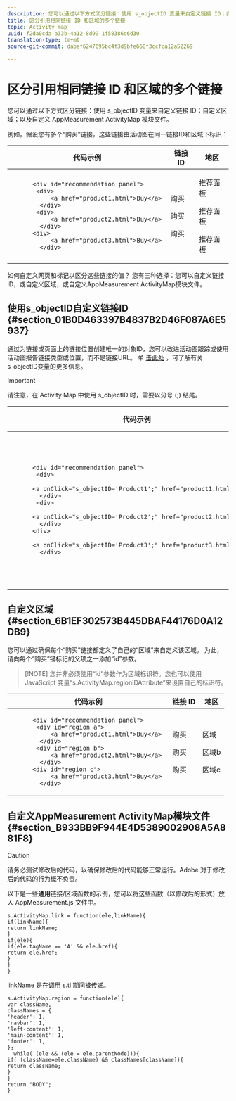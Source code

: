 ```yaml
---
description: 您可以通过以下方式区分链接：使用 s_objectID 变量来自定义链接 ID；自定义区域；以及自定义 AppMeasurement ActivityMap 模块文件。
title: 区分引用相同链接 ID 和区域的多个链接
topic: Activity map
uuid: f2da0cda-a33b-4a12-8d99-1f58386d6d30
translation-type: tm+mt
source-git-commit: dabaf6247695bc4f3d9bfe668f3ccfca12a52269

---
```



# 区分引用相同链接 ID 和区域的多个链接

您可以通过以下方式区分链接：使用 s_objectID 变量来自定义链接 ID；自定义区域；以及自定义 AppMeasurement ActivityMap 模块文件。

例如，假设您有多个“购买”链接，这些链接由活动图在同一链接ID和区域下标识：

<table id="table_3020E2C0175D455C84E794CF51BE5A93"> 
 <thead> 
  <tr> 
   <th colname="col1" class="entry"> 代码示例 </th> 
   <th colname="col2" class="entry"> 链接 ID </th> 
   <th colname="col3" class="entry"> 地区 </th> 
  </tr> 
 </thead>
 <tbody> 
  <tr> 
   <td colname="col1"> 
    <code>
      &lt;div&nbsp;id="recommendation&nbsp;panel"&gt; 
     &nbsp;&nbsp;&lt;div&gt; 
     &nbsp;&nbsp;&nbsp;&nbsp;&nbsp;&nbsp;&lt;a&nbsp;href="product1.html"&gt;Buy&lt;/a&gt; 
     &nbsp;&nbsp;&nbsp;&lt;/div&gt; 
     &nbsp;&nbsp;&lt;div&gt; 
     &nbsp;&nbsp;&nbsp;&nbsp;&nbsp;&nbsp;&lt;a&nbsp;href="product2.html"&gt;Buy&lt;/a&gt; 
     &nbsp;&nbsp;&nbsp;&lt;/div&gt; 
     &nbsp;&lt;div&gt; 
     &nbsp;&nbsp;&nbsp;&nbsp;&nbsp;&nbsp;&lt;a&nbsp;href="product3.html"&gt;Buy&lt;/a&gt; 
     &nbsp;&nbsp;&nbsp;&lt;/div&gt; 
    </code> </td> 
   <td colname="col2"> <p> </p> <p> </p> <p> </p> <p> </p>购买 <p> </p> <p> </p> <p>购买 </p> <p> </p> <p> </p> <p>购买 </p> </td> 
   <td colname="col3"> <p> </p> <p> </p> <p> </p> <p> </p>推荐面板 <p> </p> <p> </p> <p>推荐面板 </p> <p> </p> <p> </p> <p>推荐面板 </p> </td> 
  </tr> 
 </tbody> 
</table>

如何自定义网页和标记以区分这些链接的值？ 您有三种选择：您可以自定义链接ID，或自定义区域，或自定义AppMeasurement ActivityMap模块文件。

## 使用s_objectID自定义链接ID {#section_01B0D463397B4837B2D46F087A6E5937}

通过为链接或页面上的链接位置创建唯一的对象ID，您可以改进活动图跟踪或使用活动图报告链接类型或位置，而不是链接URL。 单 [击此处](https://marketing.adobe.com/resources/help/zh_CN/sc/implement/s_objectID.html) ，可了解有关s_objectID变量的更多信息。

>[!IMPORTANT]
>
>请注意，在 Activity Map 中使用 s_objectID 时，需要以分号 (;) 结尾。

<table id="table_9439A5F320304E439A19842CF3EBA456"> 
 <thead> 
  <tr> 
   <th colname="col02" class="entry"> 代码示例 </th> 
   <th colname="col2" class="entry"> 链接 ID </th> 
   <th colname="col3" class="entry"> 地区 </th> 
  </tr> 
 </thead>
 <tbody> 
  <tr> 
   <td colname="col02"> 
    <code>
      &lt;div&nbsp;id="recommendation&nbsp;panel"&gt; 
     &nbsp;&nbsp;&lt;div&gt; 
     &nbsp;&nbsp;&nbsp;&nbsp;&nbsp;&nbsp;&lt;a&nbsp;onClick="s_objectID='Product1';"&nbsp;href="product1.html"&gt;Buy&lt;/a&gt; 
     &nbsp;&nbsp;&nbsp;&lt;/div&gt; 
     &nbsp;&nbsp;&lt;div&gt; 
     &nbsp;&nbsp;&nbsp;&nbsp;&nbsp;&nbsp;&lt;a&nbsp;onClick="s_objectID='Product2';"&nbsp;href="product2.html"&gt;Buy&lt;/a&gt; 
     &nbsp;&nbsp;&nbsp;&lt;/div&gt; 
     &nbsp;&lt;div&gt; 
     &nbsp;&nbsp;&nbsp;&nbsp;&nbsp;&nbsp;&lt;a&nbsp;onClick="s_objectID='Product3';"&nbsp;href="product3.html"&gt;Buy&lt;/a&gt; 
     &nbsp;&nbsp;&nbsp;&lt;/div&gt;&nbsp;&nbsp;&nbsp; 
    </code> </td> 
   <td colname="col2"> <p> </p> <p> </p> <p> </p>Product1 <p> </p> <p> </p> <p>产品2 </p> <p> </p> <p> </p> <p>产品3 </p> <p> </p> </td> 
   <td colname="col3"> <p> </p> <p> </p> <p> </p> <p>推荐面板 </p> <p> </p> <p> </p> <p>推荐面板 </p> <p> </p> <p> </p> <p>推荐面板 </p> <p> </p> </td> 
  </tr> 
 </tbody> 
</table>

## 自定义区域 {#section_6B1EF302573B445DBAF44176D0A12DB9}

您可以通过确保每个“购买”链接都定义了自己的“区域”来自定义该区域。 为此，请向每个“购买”锚标记的父项之一添加“id”参数。

>[!NOTE] 您并非必须使用“id”参数作为区域标识符。您也可以使用 JavaScript 变量“s.ActivityMap.regionIDAttribute”来设置自己的标识符。

<table id="table_250DB52A869C466B942517BABA1C287B"> 
 <thead> 
  <tr> 
   <th colname="col02" class="entry"> 代码示例 </th> 
   <th colname="col2" class="entry"> 链接 ID </th> 
   <th colname="col3" class="entry"> 地区 </th> 
  </tr> 
 </thead>
 <tbody> 
  <tr> 
   <td colname="col02"> 
    <code>
      &lt;div&nbsp;id="recommendation&nbsp;panel"&gt; 
     &nbsp;&nbsp;&lt;div&nbsp;id="region&nbsp;a"&gt; 
     &nbsp;&nbsp;&nbsp;&nbsp;&nbsp;&nbsp;&lt;a&nbsp;href="product1.html"&gt;Buy&lt;/a&gt; 
     &nbsp;&nbsp;&nbsp;&lt;/div&gt; 
     &nbsp;&nbsp;&lt;div&nbsp;id="region&nbsp;b"&gt; 
     &nbsp;&nbsp;&nbsp;&nbsp;&nbsp;&nbsp;&lt;a&nbsp;href="product2.html"&gt;Buy&lt;/a&gt; 
     &nbsp;&nbsp;&nbsp;&lt;/div&gt; 
     &nbsp;&lt;div&nbsp;id="region&nbsp;c"&gt; 
     &nbsp;&nbsp;&nbsp;&nbsp;&nbsp;&nbsp;&lt;a&nbsp;href="product3.html"&gt;Buy&lt;/a&gt; 
     &nbsp;&nbsp;&nbsp;&lt;/div&gt; 
    </code> </td> 
   <td colname="col2"> <p> </p> <p> </p> <p> </p> <p>购买 </p> <p> </p> <p> </p> <p>购买 </p> <p> </p> <p> </p> <p>购买 </p> </td> 
   <td colname="col3"> <p> </p> <p> </p> <p> </p>区域 <p> </p> <p> </p> <p>区域b </p> <p> </p> <p> </p> <p>区域c </p> </td> 
  </tr> 
 </tbody> 
</table>

## 自定义AppMeasurement ActivityMap模块文件 {#section_B933BB9F944E4D5389002908A5A881F8}

>[!CAUTION]
>
>请务必测试修改后的代码，以确保修改后的代码能够正常运行。Adobe 对于修改后的代码的行为概不负责。

以下是一些**通用**链接/区域函数的示例，您可以将这些函数（以修改后的形式）放入 AppMeasurement.js 文件中。

```
s.ActivityMap.link = function(ele,linkName){ 
if(linkName){ 
return linkName; 
} 
if(ele){ 
if(ele.tagName == 'A' && ele.href){ 
return ele.href; 
} 
} 
} 
```

linkName 是在调用 s.tl 期间被传递。

```
s.ActivityMap.region = function(ele){ 
var className, 
classNames = { 
'header': 1, 
'navbar': 1, 
'left-content': 1, 
'main-content': 1, 
'footer': 1, 
}; 
  while( (ele && (ele = ele.parentNode))){ 
if( (className=ele.className) && classNames[className]){ 
return className; 
} 
} 
return "BODY"; 
} 
```

